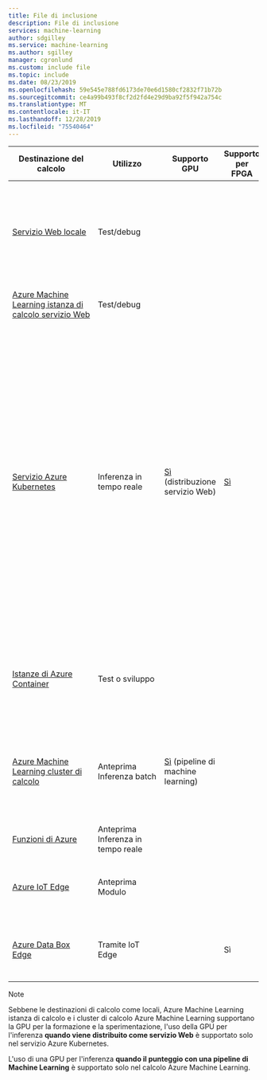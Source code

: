 ```yaml
---
title: File di inclusione
description: File di inclusione
services: machine-learning
author: sdgilley
ms.service: machine-learning
ms.author: sgilley
manager: cgronlund
ms.custom: include file
ms.topic: include
ms.date: 08/23/2019
ms.openlocfilehash: 59e545e788fd6173de70e6d1580cf2832f71b72b
ms.sourcegitcommit: ce4a99b493f8cf2d2fd4e29d9ba92f5f942a754c
ms.translationtype: MT
ms.contentlocale: it-IT
ms.lasthandoff: 12/28/2019
ms.locfileid: "75540464"
---
```

| Destinazione del calcolo | Utilizzo | Supporto GPU | Supporto per FPGA | Description |
| ----- | ----- | ----- | ----- | ----- |
| [Servizio&nbsp;Web&nbsp;locale](../articles/machine-learning/how-to-deploy-and-where.md#local) | Test/debug | &nbsp; | &nbsp; | Usare per i test e la risoluzione dei problemi limitati. L'accelerazione hardware dipende dall'uso di librerie nel sistema locale.
| [Azure Machine Learning istanza di calcolo&nbsp;servizio&nbsp;Web](../articles/machine-learning/how-to-deploy-and-where.md#notebookvm) | Test/debug | &nbsp; | &nbsp; | Usare per i test e la risoluzione dei problemi limitati.
| [Servizio Azure Kubernetes](../articles/machine-learning/how-to-deploy-and-where.md#aks) | Inferenza in tempo reale |  [Sì](../articles/machine-learning/how-to-deploy-inferencing-gpus.md) (distribuzione servizio Web) | [Sì](../articles/machine-learning/how-to-deploy-fpga-web-service.md)   |Usare per le distribuzioni di produzione su vasta scala. Fornisce tempi di risposta rapidi e scalabilità automatica del servizio distribuito. La scalabilità automatica del cluster non è supportata tramite il Azure Machine Learning SDK. Per modificare i nodi nel cluster AKS, usare l'interfaccia utente per il cluster AKS nell'portale di Azure. AKS è l'unica opzione disponibile per la finestra di progettazione. |
| [Istanze di Azure Container](../articles/machine-learning/how-to-deploy-and-where.md#aci) | Test o sviluppo | &nbsp;  | &nbsp; | Usare per carichi di lavoro basati su CPU su scala ridotta che richiedono meno di 48 GB di RAM. |
| [Azure Machine Learning cluster di calcolo](../articles/machine-learning/how-to-run-batch-predictions.md) | Anteprima Inferenza&nbsp;batch | [Sì](../articles/machine-learning/how-to-run-batch-predictions.md) (pipeline di machine learning) | &nbsp;  | Eseguire il Punteggio batch su calcolo senza server. Supporta le macchine virtuali normali e con priorità bassa. |
| [Funzioni di Azure](../articles/machine-learning/how-to-deploy-functions.md) | Anteprima Inferenza in tempo reale | &nbsp; | &nbsp; | &nbsp; |
| [Azure IoT Edge](../articles/machine-learning/how-to-deploy-and-where.md#iotedge) | Anteprima Modulo&nbsp; |  &nbsp; | &nbsp; | Distribuire e gestire modelli di Machine Learning nei dispositivi Internet. |
| [Azure Data Box Edge](../articles/databox-online/data-box-edge-overview.md)   | Tramite IoT Edge |  &nbsp; | Sì | Distribuire e gestire modelli di Machine Learning nei dispositivi Internet. |

> [!NOTE]
> Sebbene le destinazioni di calcolo come locali, Azure Machine Learning istanza di calcolo e i cluster di calcolo Azure Machine Learning supportano la GPU per la formazione e la sperimentazione, l'uso della GPU per l'inferenza __quando viene distribuito come servizio Web__ è supportato solo nel servizio Azure Kubernetes.
>
> L'uso di una GPU per l'inferenza __quando il punteggio con una pipeline di Machine Learning__ è supportato solo nel calcolo Azure Machine Learning.